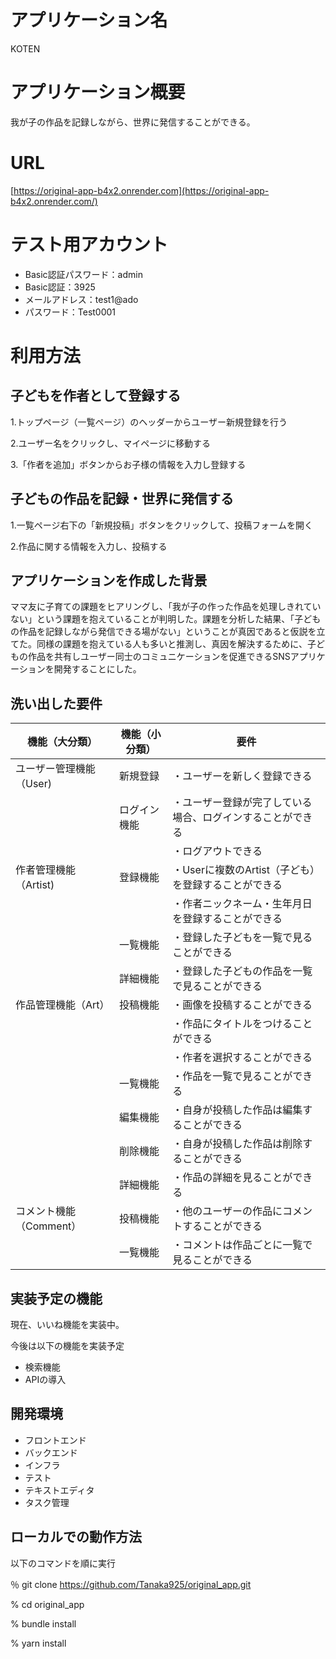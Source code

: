 # アプリケーション名

KOTEN

# アプリケーション概要

我が子の作品を記録しながら、世界に発信することができる。

# URL

[https://original-app-b4x2.onrender.com](https://original-app-b4x2.onrender.com/)

# テスト用アカウント

- Basic認証パスワード：admin
- Basic認証：3925
- メールアドレス：test1@ado
- パスワード：Test0001

# 利用方法

## 子どもを作者として登録する

1.トップページ（一覧ページ）のヘッダーからユーザー新規登録を行う

2.ユーザー名をクリックし、マイページに移動する

3.「作者を追加」ボタンからお子様の情報を入力し登録する

## 子どもの作品を記録・世界に発信する

1.一覧ページ右下の「新規投稿」ボタンをクリックして、投稿フォームを開く

2.作品に関する情報を入力し、投稿する

## アプリケーションを作成した背景

ママ友に子育ての課題をヒアリングし、「我が子の作った作品を処理しきれていない」という課題を抱えていることが判明した。課題を分析した結果、「子どもの作品を記録しながら発信できる場がない」ということが真因であると仮説を立てた。同様の課題を抱えている人も多いと推測し、真因を解決するために、子どもの作品を共有しユーザー同士のコミュニケーションを促進できるSNSアプリケーションを開発することにした。

## 洗い出した要件

| 機能（大分類） | 機能（小分類） | 要件 |
| --- | --- | --- |
| ユーザー管理機能（User) | 新規登録 | ・ユーザーを新しく登録できる |
|  | ログイン機能 | ・ユーザー登録が完了している場合、ログインすることができる |
|  |  | ・ログアウトできる |
| 作者管理機能（Artist) | 登録機能 | ・Userに複数のArtist（子ども）を登録することができる
|  |  | ・作者ニックネーム・生年月日を登録することができる |
|  | 一覧機能 | ・登録した子どもを一覧で見ることができる |
|  | 詳細機能 | ・登録した子どもの作品を一覧で見ることができる |
| 作品管理機能（Art） | 投稿機能 | ・画像を投稿することができる
|  |  | ・作品にタイトルをつけることができる
|  |  | ・作者を選択することができる |
|  | 一覧機能 | ・作品を一覧で見ることができる |
|  | 編集機能 | ・自身が投稿した作品は編集することができる |
|  | 削除機能 | ・自身が投稿した作品は削除することができる |
|  | 詳細機能 | ・作品の詳細を見ることができる |
| コメント機能（Comment） | 投稿機能 | ・他のユーザーの作品にコメントすることができる |
|  | 一覧機能 | ・コメントは作品ごとに一覧で見ることができる |

<!-- ## 実装した機能についての画像やGIFおよびその説明
coming soon… -->

## 実装予定の機能

現在、いいね機能を実装中。

今後は以下の機能を実装予定

- 検索機能
- APIの導入

<!-- ## データベース設計

coming soon…

## 画面遷移図

coming soon… -->

## 開発環境

- フロントエンド
- バックエンド
- インフラ
- テスト
- テキストエディタ
- タスク管理

## ローカルでの動作方法

以下のコマンドを順に実行

％ git clone https://github.com/Tanaka925/original_app.git

% cd original_app

% bundle install

% yarn install

<!-- ## 工夫したポイント
coming soon… -->
